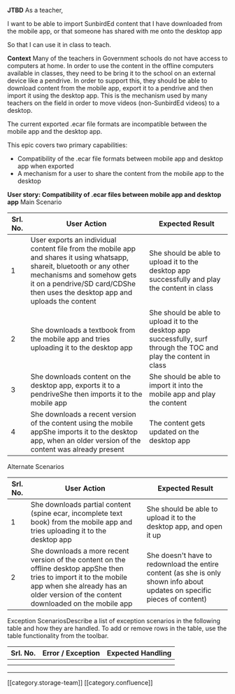  **JTBD** As a teacher,

I want to be able to import SunbirdEd content that I have downloaded from the mobile app, or that someone has shared with me onto the desktop app

So that I can use it in class to teach. 

 **Context** Many of the teachers in Government schools do not have access to computers at home. In order to use the content in the offline computers available in classes, they need to be bring it to the school on an external device like a pendrive. In order to support this, they should be able to download content from the mobile app, export it to a pendrive and then import it using the desktop app. This is the mechanism used by many teachers on the field in order to move videos (non-SunbirdEd videos) to a desktop. 

The current exported .ecar file formats are incompatible between the mobile app and the desktop app.

This epic covers two primary capabilities:


* Compatibility of the .ecar file formats between mobile app and desktop app when exported
* A mechanism for a user to share the content from the mobile app to the desktop

 **User story: Compatibility of .ecar files between mobile app and desktop app** Main Scenario



| Srl. No. | User Action | Expected Result | 
|  --- |  --- |  --- | 
| 1 | User exports an individual content file from the mobile app and shares it using whatsapp, shareit, bluetooth or any other mechanisms and somehow gets it on a pendrive/SD card/CDShe then uses the desktop app and uploads the content | She should be able to upload it to the desktop app successfully and play the content in class | 
| 2 | She downloads a textbook from the mobile app and tries uploading it to the desktop app | She should be able to upload it to the desktop app successfully, surf through the TOC and play the content in class | 
| 3 | She downloads content on the desktop app, exports it to a pendriveShe then imports it to the mobile app | She should be able to import it into the mobile app and play the content | 
| 4 | She downloads a recent version of the content using the mobile appShe imports it to the desktop app, when an older version of the content was already present | The content gets updated on the desktop app | 

Alternate Scenarios

| Srl. No. | User Action | Expected Result | 
|  --- |  --- |  --- | 
| 1 | She downloads partial content (spine ecar, incomplete text book) from the mobile app and tries uploading it to the desktop app | She should be able to upload it to the desktop app, and open it up | 
| 2  | She downloads a more recent version of the content on the offline desktop appShe then tries to import it to the mobile app when she already has an older version of the content downloaded on the mobile app | She doesn't have to redownload the entire content (as she is only shown info about updates on specific pieces of content) | 

Exception ScenariosDescribe a list of exception scenarios in the following table and how they are handled. To add or remove rows in the table, use the table functionality from the toolbar.   



| Srl. No. | Error / Exception | Expected Handling | 
|  --- |  --- |  --- | 
|  |  |  | 
|  |  |  | 









*****

[[category.storage-team]] 
[[category.confluence]] 
